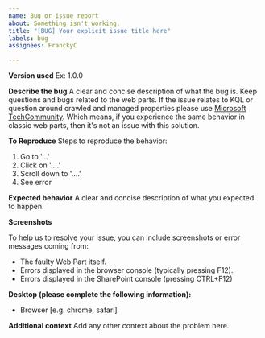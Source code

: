 ```yaml
---
name: Bug or issue report
about: Something isn't working.
title: "[BUG] Your explicit issue title here"
labels: bug
assignees: FranckyC

---
```


**Version used**
Ex: 1.0.0

**Describe the bug**
A clear and concise description of what the bug is. Keep questions and bugs related to the web parts. If the issue relates to KQL or question around crawled and managed properties please use [Microsoft TechCommunity](https://techcommunity.microsoft.com/t5/sharepoint-developer/bd-p/SharePointDev). Which means, if you experience the same behavior in classic web parts, then it's not an issue with this solution.

**To Reproduce**
Steps to reproduce the behavior:
1. Go to '...'
2. Click on '....'
3. Scroll down to '....'
4. See error

**Expected behavior**
A clear and concise description of what you expected to happen.

**Screenshots**

To help us to resolve your issue, you can include screenshots or error messages coming from:

- The faulty Web Part itself.
- Errors displayed in the browser console (typically pressing F12).
- Errors displayed in the SharePoint console (pressing CTRL+F12)

**Desktop (please complete the following information):**
 - Browser [e.g. chrome, safari]

**Additional context**
Add any other context about the problem here.
